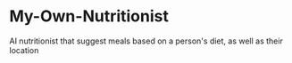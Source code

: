 # My-Own-Nutritionist
AI nutritionist that suggest meals based on a person's diet, as well as their location
